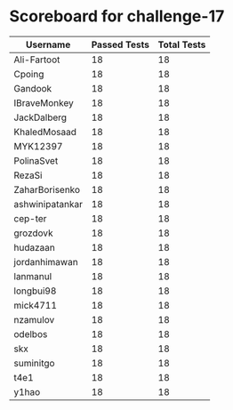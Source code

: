 # Scoreboard for challenge-17
| Username   | Passed Tests | Total Tests |
|------------|--------------|-------------|
| Ali-Fartoot | 18 | 18 |
| Cpoing | 18 | 18 |
| Gandook | 18 | 18 |
| IBraveMonkey | 18 | 18 |
| JackDalberg | 18 | 18 |
| KhaledMosaad | 18 | 18 |
| MYK12397 | 18 | 18 |
| PolinaSvet | 18 | 18 |
| RezaSi | 18 | 18 |
| ZaharBorisenko | 18 | 18 |
| ashwinipatankar | 18 | 18 |
| cep-ter | 18 | 18 |
| grozdovk | 18 | 18 |
| hudazaan | 18 | 18 |
| jordanhimawan | 18 | 18 |
| lanmanul | 18 | 18 |
| longbui98 | 18 | 18 |
| mick4711 | 18 | 18 |
| nzamulov | 18 | 18 |
| odelbos | 18 | 18 |
| skx | 18 | 18 |
| suminitgo | 18 | 18 |
| t4e1 | 18 | 18 |
| y1hao | 18 | 18 |
